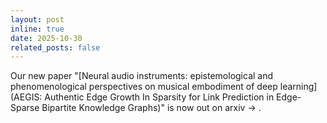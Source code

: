 ```yaml
---
layout: post
inline: true
date: 2025-10-30
related_posts: false
---
```


Our new paper "[Neural audio instruments: epistemological and phenomenological perspectives on musical embodiment of deep learning](AEGIS: Authentic Edge Growth In Sparsity for Link Prediction in Edge-Sparse Bipartite Knowledge Graphs)" is now out on arxiv -> [<i class="fa-solid fa-newspaper"></i>](https://arxiv.org/abs/2509.22017).
